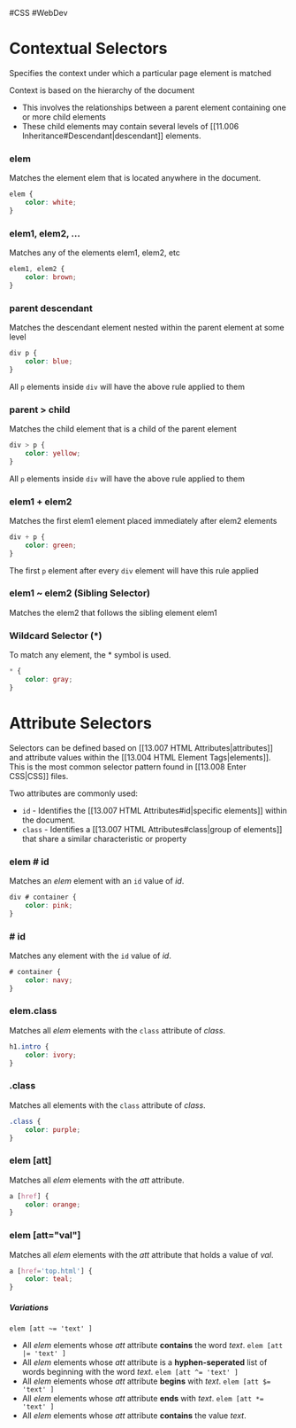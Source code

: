 #CSS #WebDev 

# Contextual Selectors
Specifies the context under which a particular page element is matched

Context is based on the hierarchy of the document
- This involves the relationships between a parent element containing one or more child elements
- These child elements may contain several levels of [[11.006 Inheritance#Descendant|descendant]] elements.

### elem
Matches the element elem that is located anywhere in the document.
```css
elem {
	color: white;
}
```

### elem1, elem2, ...
Matches any of the elements elem1, elem2, etc
```css
elem1, elem2 {
	color: brown;
}
```

### parent descendant
Matches the descendant element nested within the parent element at some level
```css
div p {
	color: blue;
}
```
All `p` elements inside `div` will have the above rule applied to them

### parent > child
Matches the child element that is a child of the parent element
```css
div > p {
	color: yellow;
}
```
All `p` elements inside `div` will have the above rule applied to them

### elem1 + elem2 
Matches the first elem1 element placed immediately after elem2 elements
```css
div + p {
	color: green;
}
```
The first `p` element after every `div` element will have this rule applied 

### elem1 ~ elem2 (Sibling Selector)
Matches the elem2 that follows the sibling element elem1

### Wildcard Selector (\*)
To match any element, the \* symbol is used.
```css
* {
	color: gray; 
}
```

# Attribute Selectors
Selectors can be defined based on [[13.007 HTML Attributes|attributes]] and attribute values within the [[13.004 HTML Element Tags|elements]].
This is the most common selector pattern found in [[13.008 Enter CSS|CSS]] files.

Two attributes are commonly used:
- `id` - Identifies the [[13.007 HTML Attributes#id|specific elements]] within the document.
- `class` - Identifies a [[13.007 HTML Attributes#class|group of elements]] that share a similar characteristic or property

### elem # id
Matches an *elem* element with an `id` value of *id*.
```css
div # container {
	color: pink;
}
```

### # id
Matches any element with the `id` value of *id*.
```css
# container {
	color: navy;
}
```
### elem.class
Matches all *elem* elements with the `class` attribute of *class*.
```css
h1.intro {
	color: ivory;
}
```
### .class
Matches all elements with the `class` attribute of *class*.
```css
.class {
	color: purple;
}
```
### elem \[att]
Matches all *elem* elements with the *att* attribute.
```css
a [href] {
	color: orange;
}
```
### elem \[att="val"]
Matches all *elem* elements with the *att* attribute that holds a value of *val*.
```css
a [href='top.html'] {
	color: teal;
}
```
##### Variations
`elem [att ~= 'text' ]`
- All *elem* elements whose *att* attribute **contains** the word *text*.
`elem [att |= 'text' ]`
- All *elem* elements whose *att* attribute is a **hyphen-seperated** list of words beginning with the word *text*.
`elem [att ^= 'text' ]`
- All *elem* elements whose *att* attribute **begins** with *text*.
`elem [att $= 'text' ]`
- All *elem* elements whose *att* attribute **ends** with *text*.
`elem [att *= 'text' ]`
- All *elem* elements whose *att* attribute **contains** the value *text*.
